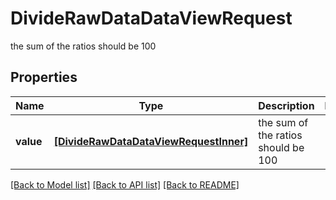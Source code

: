 # DivideRawDataDataViewRequest

the sum of the ratios should be 100

## Properties
Name | Type | Description | Notes
------------ | ------------- | ------------- | -------------
**value** | [**[DivideRawDataDataViewRequestInner]**](DivideRawDataDataViewRequestInner.md) | the sum of the ratios should be 100 | 

[[Back to Model list]](../README.md#documentation-for-models) [[Back to API list]](../README.md#documentation-for-api-endpoints) [[Back to README]](../README.md)


